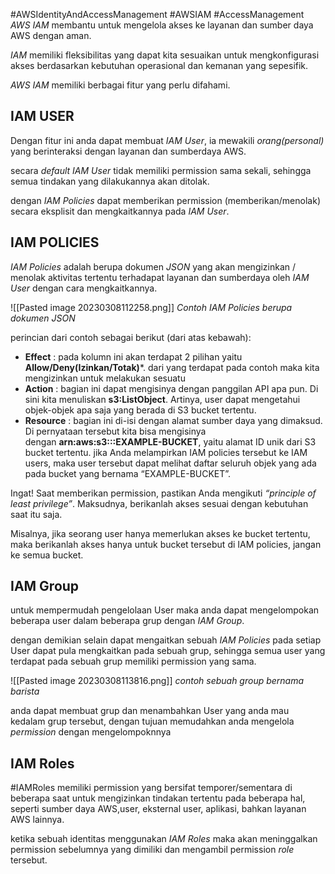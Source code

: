 #AWSIdentityAndAccessManagement #AWSIAM #AccessManagement 
*AWS IAM* membantu untuk mengelola akses ke layanan dan sumber daya AWS dengan aman.

*IAM* memiliki fleksibilitas yang dapat kita sesuaikan untuk mengkonfigurasi akses berdasarkan kebutuhan operasional dan kemanan yang sepesifik.

*AWS IAM* memiliki berbagai fitur yang perlu difahami.

## IAM USER
Dengan fitur ini anda dapat membuat  *IAM User*, ia mewakili *orang(personal)* yang berinteraksi dengan layanan dan sumberdaya AWS.

secara *default* *IAM User* tidak memiliki permission sama sekali, sehingga semua tindakan yang dilakukannya akan ditolak. 

dengan *IAM Policies* dapat memberikan permission (memberikan/menolak) secara eksplisit dan mengkaitkannya pada *IAM User*.

## IAM POLICIES
*IAM Policies* adalah berupa dokumen *JSON* yang akan mengizinkan / menolak aktivitas tertentu terhadapat layanan dan sumberdaya oleh *IAM User* dengan cara mengkaitkannya.

 ![[Pasted image 20230308112258.png]]
 *Contoh IAM Policies berupa dokumen JSON*

perincian dari contoh sebagai berikut (dari atas kebawah):
- **Effect** : pada kolumn ini akan terdapat 2 pilihan yaitu **Allow/Deny(Izinkan/Totak)***.  dari yang terdapat pada contoh maka kita mengizinkan untuk melakukan sesuatu 
- **Action** : bagian ini dapat mengisinya dengan panggilan API apa pun. Di sini kita menuliskan **s3:ListObject**. Artinya, user dapat mengetahui objek-objek apa saja yang berada di S3 bucket tertentu.
- **Resource** : bagian ini di-isi dengan alamat sumber daya yang dimaksud. Di pernyataan tersebut kita bisa mengisinya dengan **arn:aws:s3:::EXAMPLE-BUCKET**, yaitu alamat ID unik dari S3 bucket tertentu.
jika Anda melampirkan IAM policies tersebut ke IAM users, maka user tersebut dapat melihat daftar seluruh objek yang ada pada bucket yang bernama “EXAMPLE-BUCKET”.

Ingat! Saat memberikan permission, pastikan Anda mengikuti _“principle of least privilege”_. Maksudnya, berikanlah akses sesuai dengan kebutuhan saat itu saja.

Misalnya, jika seorang user hanya memerlukan akses ke bucket tertentu, maka berikanlah akses hanya untuk bucket tersebut di IAM policies, jangan ke semua bucket.


## IAM Group
untuk mempermudah pengelolaan User maka anda dapat mengelompokan beberapa user dalam beberapa grup dengan *IAM Group*.

dengan demikian selain dapat mengaitkan sebuah *IAM Policies* pada setiap User dapat pula mengkaitkan pada sebuah grup, sehingga semua user yang terdapat pada sebuah grup memiliki permission yang sama.

![[Pasted image 20230308113816.png]]
*contoh sebuah group bernama barista*

anda dapat membuat grup dan menambahkan User yang anda mau kedalam grup tersebut, dengan tujuan memudahkan anda mengelola *permission* dengan mengelompoknnya

## IAM Roles
#IAMRoles memiliki permission yang bersifat temporer/sementara di beberapa saat untuk mengizinkan tindakan tertentu pada beberapa hal, seperti sumber daya AWS,user, eksternal user, aplikasi, bahkan layanan AWS lainnya. 

ketika sebuah identitas menggunakan *IAM Roles* maka akan meninggalkan permission sebelumnya yang dimiliki dan mengambil permission *role* tersebut.




